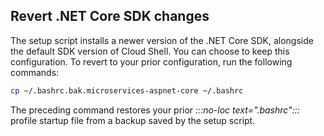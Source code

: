 ## Revert .NET Core SDK changes

The setup script installs a newer version of the .NET Core SDK, alongside the default SDK version of Cloud Shell. You can choose to keep this configuration. To revert to your prior configuration, run the following commands:

```bash
cp ~/.bashrc.bak.microservices-aspnet-core ~/.bashrc
```

The preceding command restores your prior *:::no-loc text=".bashrc":::* profile startup file from a backup saved by the setup script.
